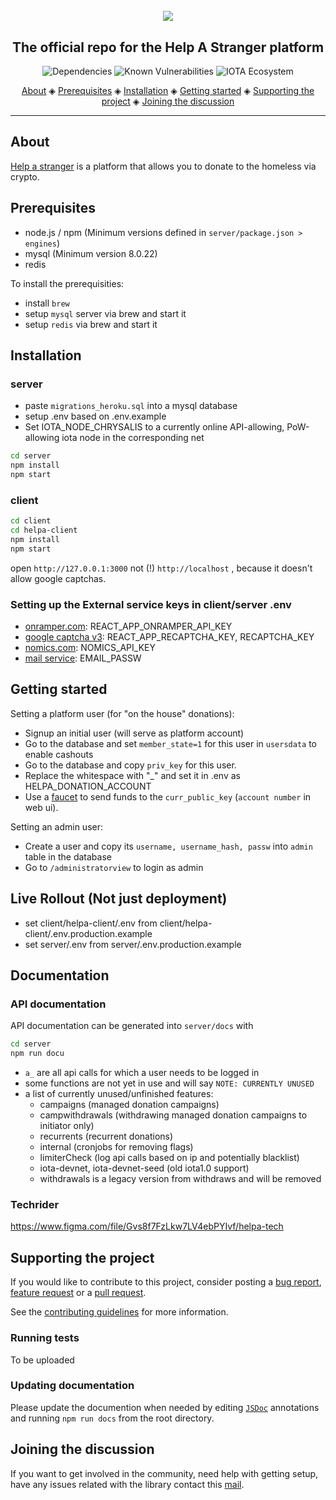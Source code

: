 <h1 align="center">
  <br>
  <a href="https://helpastranger.net"><img src="helpastranger.gif"></a>
</h1>
 
<h2 align="center">The official repo for the Help A Stranger platform</h2>

<p align="center">
    <a href="https://david-dm.org/zwonk/helpastranger/" style="text-decoration:none;"><img src="https://david-dm.org/zwonk/helpastranger/heroku-badge.png" alt="Dependencies"></a>
    <a href="https://snyk.io/test/github/zwonk/helpastranger" style="text-decoration:none;"><img src="https://snyk.io/test/github/zwonk/helpastranger/badge.svg" alt="Known Vulnerabilities"></a>
     <a href="https://ecosystem.iota.org/tutorials/iota-developer-essentials" style="text-decoration:none;"><img src="https://img.shields.io/badge/iota-ecosystem-yellowgreen.svg)" alt="IOTA Ecosystem"></a>
</p>


<p align="center">
  <a href="#about">About</a> ◈
  <a href="#prerequisites">Prerequisites</a> ◈
  <a href="#installation">Installation</a> ◈
  <a href="#getting-started">Getting started</a> ◈
  <a href="#supporting-the-project">Supporting the project</a> ◈
  <a href="#joining-the-discussion">Joining the discussion</a> 
</p>

---

## About
[Help a stranger](https://helpastranger.net) is a platform that allows you to donate to the homeless via crypto.


## Prerequisites
- node.js / npm (Minimum versions defined in `server/package.json > engines`)
- mysql (Minimum version 8.0.22)
- redis

To install the prerequisities: 
- install `brew`
- setup `mysql` server via brew and start it
- setup `redis` via brew and start it

## Installation
### server

- paste `migrations_heroku.sql` into a mysql database 
- setup .env based on .env.example
- Set IOTA_NODE_CHRYSALIS to a currently online API-allowing, PoW-allowing iota node in the corresponding net

```bash
cd server
npm install
npm start
```

### client
```bash
cd client
cd helpa-client
npm install
npm start
```

open `http://127.0.0.1:3000` not (!) `http://localhost` , because it doesn't allow google captchas.

### Setting up the External service keys in client/server .env
- [onramper.com](https://onramper.com/#API-key): REACT_APP_ONRAMPER_API_KEY
- [google captcha v3](https://www.google.com/recaptcha/):  REACT_APP_RECAPTCHA_KEY, RECAPTCHA_KEY
- [nomics.com](https://nomics.com/): NOMICS_API_KEY
- [mail service](https://mailtrap.io/): EMAIL_PASSW

## Getting started
Setting a platform user (for "on the house" donations):

- Signup an initial user (will serve as platform account)
- Go to the database and set `member_state=1` for this user in `usersdata` to enable cashouts
- Go to the database and copy `priv_key` for this user.
- Replace the whitespace with "_" and set it in .env as HELPA_DONATION_ACCOUNT
- Use a [faucet](https://faucet.testnet.chrysalis2.com/) to send funds to the `curr_public_key` (`account number` in web ui).


Setting an admin user:
- Create a user and copy its `username, username_hash, passw` into `admin` table in the database
- Go to `/administratorview` to login as admin

## Live Rollout (Not just deployment)
- set client/helpa-client/.env from client/helpa-client/.env.production.example
- set server/.env from server/.env.production.example

## Documentation

### API documentation
API documentation can be generated into `server/docs` with

```bash
cd server
npm run docu
```

- `a_` are all api calls for which a user needs to be logged in
- some functions are not yet in use and will say `NOTE: CURRENTLY UNUSED`
- a list of currently unused/unfinished features:
  - campaigns (managed donation campaigns)
  - campwithdrawals (withdrawing managed donation campaigns to initiator only)
  - recurrents (recurrent donations)
  - internal (cronjobs for removing flags)
  - limiterCheck (log api calls based on ip and potentially blacklist)
  - iota-devnet, iota-devnet-seed (old iota1.0 support)
  - withdrawals is a legacy version from withdraws and will be removed

### Techrider
https://www.figma.com/file/Gvs8f7FzLkw7LV4ebPYIvf/helpa-tech

## Supporting the project

If you would like to contribute to this project, consider posting a [bug report](https://github.com/zwonk/helpastranger/issues/new), [feature request](https://github.com/zwonk/helpastranger/issues/new) or a [pull request](https://github.com/zwonk/helpastranger/pulls/).  

See the [contributing guidelines](.github/CONTRIBUTING.md) for more information.

### Running tests

To be uploaded

### Updating documentation

Please update the documention when needed by editing [`JSDoc`](http://usejsdoc.org) annotations and running `npm run docs` from the root directory.

## Joining the discussion

If you want to get involved in the community, need help with getting setup, have any issues related with the library contact this [mail](info@helpastranger.net).
